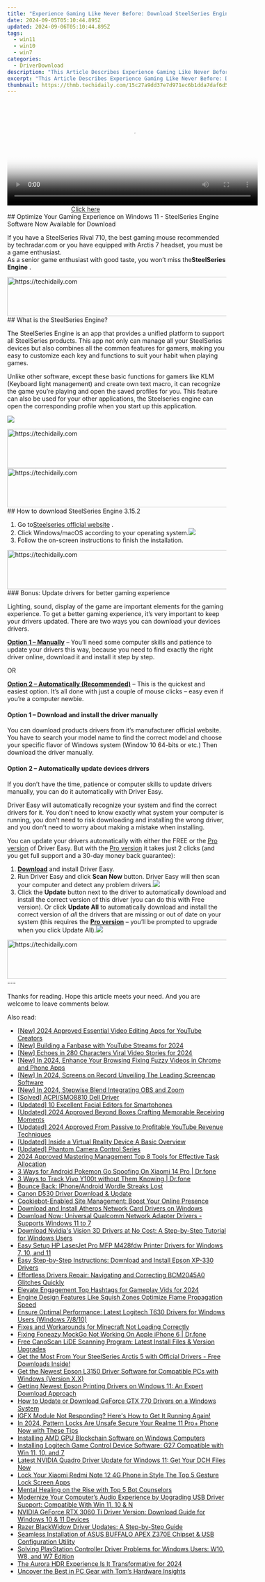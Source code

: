 ```yaml
---
title: "Experience Gaming Like Never Before: Download SteelSeries Engine for Windows 11 Today!"
date: 2024-09-05T05:10:44.895Z
updated: 2024-09-06T05:10:44.895Z
tags:
  - win11
  - win10
  - win7
categories:
  - DriverDownload
description: "This Article Describes Experience Gaming Like Never Before: Download SteelSeries Engine for Windows 11 Today!"
excerpt: "This Article Describes Experience Gaming Like Never Before: Download SteelSeries Engine for Windows 11 Today!"
thumbnail: https://thmb.techidaily.com/15c27a9dd37e7d971ec6b1dda7daf6d5203783d6fa46bb3c8b563de8f86481fa.jpg
---
```


<!-- affiliate ads begin -->
<span id="1982456">
					<video width="576" height="240" style="cursor:pointer"
           poster="//a.impactradius-go.com/display-clicktoplayimage/1982456.png"
           onclick="if(!this.playClicked){this.play();this.setAttribute('controls',true);this.playClicked=true;}">
	   <source src="//a.impactradius-go.com/display-ad/22993-1982456">
	   <img src="//a.impactradius-go.com/display-clicktoplayimage/1982456.png" style="border: none; height: 100%; width: 100%; object-fit: contain">
	</video>
	<div style="width:360px;text-align:center"><a href="javascript:window.open(decodeURIComponent('https%3A%2F%2Fhomestyler.sjv.io%2Fc%2F5597632%2F1982456%2F22993'), '_blank');void(0);">Click here</a></div>
</span>
<img height="0" width="0" src="https://imp.pxf.io/i/5597632/1982456/22993" style="position:absolute;visibility:hidden;" border="0" />
<!-- affiliate ads end -->
## Optimize Your Gaming Experience on Windows 11 - SteelSeries Engine Software Now Available for Download

If you have a SteelSeries Rival 710, the best gaming mouse recommended by techradar.com or you have equipped with Arctis 7 headset, you must be a game enthusiast.  
 As a senior game enthusiast with good taste, you won’t miss the**SteelSeries Engine** .

<!-- affiliate ads begin -->
<a href="https://appsumo.8odi.net/c/5597632/2100530/7443" target="_top" id="2100530">
  <img src="//a.impactradius-go.com/display-ad/7443-2100530" border="0" alt="https://techidaily.com" width="728" height="90"/>
</a>
<img height="0" width="0" src="https://appsumo.8odi.net/i/5597632/2100530/7443" style="position:absolute;visibility:hidden;" border="0" />
<!-- affiliate ads end -->
## What is the SteelSeries Engine?

 The SteelSeries Engine is an app that provides a unified platform to support all SteelSeries products. This app not only can manage all your SteelSeries devices but also combines all the common features for gamers, making you easy to customize each key and functions to suit your habit when playing games.

 Unlike other software, except these basic functions for gamers like KLM (Keyboard light management) and create own text macro, it can recognize the game you’re playing and open the saved profiles for you. This feature can also be used for your other applications, the Steelseries engine can open the corresponding profile when you start up this application.

![](https://images.drivereasy.com/wp-content/uploads/2019/07/1-15-1024x596.jpg)

<!-- affiliate ads begin -->
<a href="https://appsumo.8odi.net/c/5597632/2123728/7443" target="_top" id="2123728">
  <img src="//a.impactradius-go.com/display-ad/7443-2123728" border="0" alt="https://techidaily.com" width="728" height="90"/>
</a>
<img height="0" width="0" src="https://appsumo.8odi.net/i/5597632/2123728/7443" style="position:absolute;visibility:hidden;" border="0" />
<!-- affiliate ads end -->
<!-- affiliate ads begin -->
<a href="https://appsumo.8odi.net/c/5597632/2118320/7443" target="_top" id="2118320">
  <img src="//a.impactradius-go.com/display-ad/7443-2118320" border="0" alt="https://techidaily.com" width="728" height="90"/>
</a>
<img height="0" width="0" src="https://appsumo.8odi.net/i/5597632/2118320/7443" style="position:absolute;visibility:hidden;" border="0" />
<!-- affiliate ads end -->
## How to download SteelSeries Engine 3.15.2

1. Go to[Steelseries official website](https://steelseries.com/engine) .
2. Click Windows/macOS according to your operating system.![](https://images.drivereasy.com/wp-content/uploads/2019/07/ss.jpg)
3. Follow the on-screen instructions to finish the installation.

<!-- affiliate ads begin -->
<a href="https://review-au.sjv.io/c/5597632/2098702/14409" target="_top" id="2098702">
  <img src="//a.impactradius-go.com/display-ad/14409-2098702" border="0" alt="https://techidaily.com" width="728" height="90"/>
</a>
<img height="0" width="0" src="https://review-au.sjv.io/i/5597632/2098702/14409" style="position:absolute;visibility:hidden;" border="0" />
<!-- affiliate ads end -->
### Bonus: Update drivers for better gaming experience

 Lighting, sound, display of the game are important elements for the gaming experience. To get a better gaming experience, it’s very important to keep your drivers updated. There are two ways you can download your devices drivers.

**[Option 1 – Manually](https://tools.techidaily.com/drivereasy/download/)**  – You’ll need some computer skills and patience to update your drivers this way, because you need to find exactly the right driver online, download it and install it step by step.

OR

**[Option 2 – Automatically (Recommended)](https://tools.techidaily.com/drivereasy/download/)**  – This is the quickest and easiest option. It’s all done with just a couple of mouse clicks – easy even if you’re a computer newbie.

#### **Option 1 –** **Download and install the driver manually**

 You can download products drivers from it’s manufacturer official website. You have to search your model name to find the correct model and choose your specific flavor of Windows system (Window 10 64-bits or etc.) Then download the driver manually.

#### **Option 2 – Automatically update devices drivers**

 If you don’t have the time, patience or computer skills to update drivers manually, you can do it automatically with Driver Easy.

 Driver Easy will automatically recognize your system and find the correct drivers for it. You don’t need to know exactly what system your computer is running, you don’t need to risk downloading and installing the wrong driver, and you don’t need to worry about making a mistake when installing.

 You can update your drivers automatically with either the FREE or the [Pro version](https://tools.techidaily.com/drivereasy/download/) of Driver Easy. But with the [Pro version](https://tools.techidaily.com/drivereasy/download/) it takes just 2 clicks (and you get full support and a 30-day money back guarantee):

1. **[Download](https://tools.techidaily.com/drivereasy/download/)**  and install Driver Easy.
2. Run Driver Easy and click **Scan Now** button. Driver Easy will then scan your computer and detect any problem drivers.![](https://images.drivereasy.com/wp-content/uploads/2019/07/NVIDIA-18-6.jpg)
3. Click the **Update** button next to the driver to automatically download and install the correct version of this driver (you can do this with Free version). Or click **Update All** to automatically download and install the correct version of _all_ the drivers that are missing or out of date on your system (this requires the **[Pro version](https://tools.techidaily.com/drivereasy/download/)**  – you’ll be prompted to upgrade when you click Update All).![](https://images.drivereasy.com/wp-content/uploads/2019/07/NVIDIA-Geoforce-7.jpg)

<!-- affiliate ads begin -->
<a href="https://aligracehair.sjv.io/c/5597632/1902278/19272" target="_top" id="1902278">
  <img src="//a.impactradius-go.com/display-ad/19272-1902278" border="0" alt="https://techidaily.com" width="728" height="90"/>
</a>
<img height="0" width="0" src="https://aligracehair.sjv.io/i/5597632/1902278/19272" style="position:absolute;visibility:hidden;" border="0" />
<!-- affiliate ads end -->
---

 Thanks for reading. Hope this article meets your need. And you are welcome to leave comments below.

<ins class="adsbygoogle"
     style="display:block"
     data-ad-format="autorelaxed"
     data-ad-client="ca-pub-7571918770474297"
     data-ad-slot="1223367746"></ins>



<ins class="adsbygoogle"
     style="display:block"
     data-ad-client="ca-pub-7571918770474297"
     data-ad-slot="8358498916"
     data-ad-format="auto"
     data-full-width-responsive="true"></ins>

<span class="atpl-alsoreadstyle">Also read:</span>
<div><ul>
<li><a href="https://facebook-record-videos.techidaily.com/new-2024-approved-essential-video-editing-apps-for-youtube-creators/"><u>[New] 2024 Approved  Essential Video Editing Apps for YouTube Creators</u></a></li>
<li><a href="https://eaxpv-info.techidaily.com/new-building-a-fanbase-with-youtube-streams-for-2024/"><u>[New] Building a Fanbase with YouTube Streams for 2024</u></a></li>
<li><a href="https://twitter-videos.techidaily.com/new-echoes-in-280-characters-viral-video-stories-for-2024/"><u>[New] Echoes in 280 Characters  Viral Video Stories for 2024</u></a></li>
<li><a href="https://facebook-clips.techidaily.com/new-in-2024-enhance-your-browsing-fixing-fuzzy-videos-in-chrome-and-phone-apps/"><u>[New] In 2024, Enhance Your Browsing  Fixing Fuzzy Videos in Chrome and Phone Apps</u></a></li>
<li><a href="https://screen-capture.techidaily.com/new-in-2024-screens-on-record-unveiling-the-leading-screencap-software/"><u>[New] In 2024, Screens on Record  Unveiling The Leading Screencap Software</u></a></li>
<li><a href="https://video-capture.techidaily.com/new-in-2024-stepwise-blend-integrating-obs-and-zoom/"><u>[New] In 2024, Stepwise Blend  Integrating OBS and Zoom</u></a></li>
<li><a href="https://driver-download.techidaily.com/solved-acpismo8810-dell-driver/"><u>[Solved] ACPI/SMO8810 Dell Driver</u></a></li>
<li><a href="https://extra-tips.techidaily.com/updated-10-excellent-facial-editors-for-smartphones/"><u>[Updated] 10 Excellent Facial Editors for Smartphones</u></a></li>
<li><a href="https://fox-links.techidaily.com/updated-2024-approved-beyond-boxes-crafting-memorable-receiving-moments/"><u>[Updated] 2024 Approved  Beyond Boxes  Crafting Memorable Receiving Moments</u></a></li>
<li><a href="https://youtube-sure.techidaily.com/ed-2024-approved-from-passive-to-profitable-youtube-revenue-techniques/"><u>[Updated] 2024 Approved  From Passive to Profitable  YouTube Revenue Techniques</u></a></li>
<li><a href="https://extra-support.techidaily.com/updated-inside-a-virtual-reality-device-a-basic-overview/"><u>[Updated] Inside a Virtual Reality Device  A Basic Overview</u></a></li>
<li><a href="https://extra-approaches.techidaily.com/updated-phantom-camera-control-series/"><u>[Updated] Phantom Camera Control Series</u></a></li>
<li><a href="https://facebook-video-content.techidaily.com/2024-approved-mastering-management-top-8-tools-for-effective-task-allocation/"><u>2024 Approved  Mastering Management  Top 8 Tools for Effective Task Allocation</u></a></li>
<li><a href="https://android-pokemon-go.techidaily.com/3-ways-for-android-pokemon-go-spoofing-on-xiaomi-14-pro-drfone-by-drfone-virtual-android/"><u>3 Ways for Android Pokemon Go Spoofing On Xiaomi 14 Pro | Dr.fone</u></a></li>
<li><a href="https://android-location-track.techidaily.com/3-ways-to-track-vivo-y100t-without-them-knowing-drfone-by-drfone-virtual-android/"><u>3 Ways to Track Vivo Y100t without Them Knowing | Dr.fone</u></a></li>
<li><a href="https://games-able.techidaily.com/bounce-back-iphoneandroid-wordle-streaks-lost/"><u>Bounce Back: IPhone/Android Wordle Streaks Lost</u></a></li>
<li><a href="https://driver-download.techidaily.com/canon-d530-driver-download-and-update/"><u>Canon D530 Driver Download & Update</u></a></li>
<li><a href="https://techtrends.techidaily.com/cookiebot-enabled-site-management-boost-your-online-presence/"><u>Cookiebot-Enabled Site Management: Boost Your Online Presence</u></a></li>
<li><a href="https://driver-download.techidaily.com/download-and-install-atheros-network-card-drivers-on-windows/"><u>Download and Install Atheros Network Card Drivers on Windows</u></a></li>
<li><a href="https://driver-download.techidaily.com/download-now-universal-qualcomm-network-adapter-drivers-supports-windows-11-to-7/"><u>Download Now: Universal Qualcomm Network Adapter Drivers - Supports Windows 11 to 7</u></a></li>
<li><a href="https://driver-download.techidaily.com/download-nvidias-vision-3d-drivers-at-no-cost-a-step-by-step-tutorial-for-windows-users/"><u>Download Nvidia's Vision 3D Drivers at No Cost: A Step-by-Step Tutorial for Windows Users</u></a></li>
<li><a href="https://driver-download.techidaily.com/easy-setup-hp-laserjet-pro-mfp-m428fdw-printer-drivers-for-windows-7-10-and-11/"><u>Easy Setup HP LaserJet Pro MFP M428fdw Printer Drivers for Windows 7, 10, and 11</u></a></li>
<li><a href="https://driver-download.techidaily.com/easy-step-by-step-instructions-download-and-install-epson-xp-330-drivers/"><u>Easy Step-by-Step Instructions: Download and Install Epson XP-330 Drivers</u></a></li>
<li><a href="https://driver-download.techidaily.com/effortless-drivers-repair-navigating-and-correcting-bcm2045a0-glitches-quickly/"><u>Effortless Drivers Repair: Navigating and Correcting BCM2045A0 Glitches Quickly</u></a></li>
<li><a href="https://youtube-videos.techidaily.com/elevate-engagement-top-hashtags-for-gameplay-vids-for-2024/"><u>Elevate Engagement  Top Hashtags for Gameplay Vids for 2024</u></a></li>
<li><a href="https://driver-download.techidaily.com/1722963492273-engine-design-features-like-squish-zones-optimize-flame-propagation-speed/"><u>Engine Design Features Like Squish Zones Optimize Flame Propagation Speed</u></a></li>
<li><a href="https://driver-download.techidaily.com/ensure-optimal-performance-latest-logitech-t630-drivers-for-windows-users-windows-7810/"><u>Ensure Optimal Performance: Latest Logitech T630 Drivers for Windows Users (Windows 7/8/10)</u></a></li>
<li><a href="https://win-able.techidaily.com/fixes-and-workarounds-for-minecraft-not-loading-correctly/"><u>Fixes and Workarounds for Minecraft Not Loading Correctly</u></a></li>
<li><a href="https://fake-location.techidaily.com/fixing-foneazy-mockgo-not-working-on-apple-iphone-6-drfone-by-drfone-virtual-ios/"><u>Fixing Foneazy MockGo Not Working On Apple iPhone 6 | Dr.fone</u></a></li>
<li><a href="https://driver-download.techidaily.com/free-canoscan-lide-scanning-program-latest-install-files-and-version-upgrades/"><u>Free CanoScan LiDE Scanning Program: Latest Install Files & Version Upgrades</u></a></li>
<li><a href="https://driver-download.techidaily.com/1722955930069-get-the-most-from-your-steelseries-arctis-5-with-official-drivers-free-downloads-inside/"><u>Get the Most From Your SteelSeries Arctis 5 with Official Drivers - Free Downloads Inside!</u></a></li>
<li><a href="https://driver-download.techidaily.com/get-the-newest-epson-l3150-driver-software-for-compatible-pcs-with-windows-version-xx/"><u>Get the Newest Epson L3150 Driver Software for Compatible PCs with Windows (Version X.X)</u></a></li>
<li><a href="https://driver-download.techidaily.com/getting-newest-epson-printing-drivers-on-windows-11-an-expert-download-approach/"><u>Getting Newest Epson Printing Drivers on Windows 11: An Expert Download Approach</u></a></li>
<li><a href="https://driver-download.techidaily.com/how-to-update-or-download-geforce-gtx-770-drivers-on-a-windows-system/"><u>How to Update or Download GeForce GTX 770 Drivers on a Windows System</u></a></li>
<li><a href="https://driver-download.techidaily.com/igfx-module-not-responding-heres-how-to-get-it-running-again/"><u>IGFX Module Not Responding? Here's How to Get It Running Again!</u></a></li>
<li><a href="https://easy-unlock-android.techidaily.com/in-2024-pattern-locks-are-unsafe-secure-your-realme-11-proplus-phone-now-with-these-tips-by-drfone-android/"><u>In 2024, Pattern Locks Are Unsafe Secure Your Realme 11 Pro+ Phone Now with These Tips</u></a></li>
<li><a href="https://driver-download.techidaily.com/installing-amd-gpu-blockchain-software-on-windows-computers/"><u>Installing AMD GPU Blockchain Software on Windows Computers</u></a></li>
<li><a href="https://driver-download.techidaily.com/installing-logitech-game-control-device-software-g27-compatible-with-win-11-10-and-7/"><u>Installing Logitech Game Control Device Software: G27 Compatible with Win 11, 10, and 7</u></a></li>
<li><a href="https://driver-download.techidaily.com/1722974049091-latest-nvidia-quadro-driver-update-for-windows-11-get-your-dch-files-now/"><u>Latest NVIDIA Quadro Driver Update for Windows 11: Get Your DCH Files Now</u></a></li>
<li><a href="https://unlock-android.techidaily.com/lock-your-xiaomi-redmi-note-12-4g-phone-in-style-the-top-5-gesture-lock-screen-apps-by-drfone-android/"><u>Lock Your Xiaomi Redmi Note 12 4G Phone in Style The Top 5 Gesture Lock Screen Apps</u></a></li>
<li><a href="https://tech-savvy.techidaily.com/mental-healing-on-the-rise-with-top-5-bot-counselors/"><u>Mental Healing on the Rise with Top 5 Bot Counselors</u></a></li>
<li><a href="https://driver-download.techidaily.com/modernize-your-computers-audio-experience-by-upgrading-usb-driver-support-compatible-with-win-11-10-and-n/"><u>Modernize Your Computer’s Audio Experience by Upgrading USB Driver Support: Compatible With Win 11, 10 & N</u></a></li>
<li><a href="https://driver-download.techidaily.com/nvidia-geforce-rtx-3060-ti-driver-version-download-guide-for-windows-10-and-11-devices/"><u>NVIDIA GeForce RTX 3060 Ti Driver Version: Download Guide for Windows 10 & 11 Devices</u></a></li>
<li><a href="https://driver-download.techidaily.com/razer-blackwidow-driver-updates-a-step-by-step-guide/"><u>Razer BlackWidow Driver Updates: A Step-by-Step Guide</u></a></li>
<li><a href="https://driver-download.techidaily.com/seamless-installation-of-asus-buffalo-apex-z370e-chipset-and-usb-configuration-utility/"><u>Seamless Installation of ASUS BUFFALO APEX Z370E Chipset & USB Configuration Utility</u></a></li>
<li><a href="https://driver-download.techidaily.com/solving-playstation-controller-driver-problems-for-windows-users-w10-w8-and-w7-edition/"><u>Solving PlayStation Controller Driver Problems for Windows Users: W10, W8, and W7 Edition</u></a></li>
<li><a href="https://some-skills.techidaily.com/the-aurora-hdr-experience-is-it-transformative-for-2024/"><u>The Aurora HDR Experience  Is It Transformative for 2024</u></a></li>
<li><a href="https://hardware-reviews.techidaily.com/uncover-the-best-in-pc-gear-with-toms-hardware-insights/"><u>Uncover the Best in PC Gear with Tom’s Hardware Insights</u></a></li>
</ul></div>
